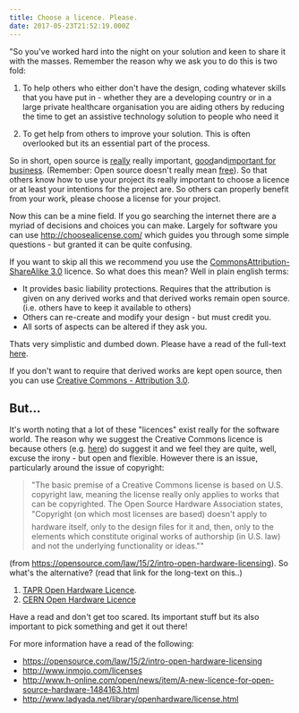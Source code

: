 ```yaml
---
title: Choose a licence. Please.
date: 2017-05-23T21:52:19.000Z
---
```

"So you've worked hard into the night on your solution and keen to share it with the masses. Remember the reason why we ask you to do this is two fold:

1. To help others who either don't have the design, coding whatever skills that you have put in - whether they are a developing country or in a large private healthcare organisation you are aiding others by reducing the time to get an assistive technology solution to people who need it

2. To get help from others to improve your solution. This is often overlooked but its an essential part of the process.

So in short, open source is [really](http://www.pcworld.com/article/209891/10_reasons_open_source_is_good_for_business.html) really important, [good](https://oscedays.org/open-house-why-open-source-hardware-is-important-to-scientists/)and[important for business](http://www.computerworld.com/article/2486991/app-development-4-reasons-companies-say-yes-to-open-source.html). (Remember: Open source doesn't really mean [free](https://www.gnu.org/philosophy/open-source-misses-the-point.html)). So that others know how to use your project its really important to choose a licence or at least your intentions for the project are. So others can properly benefit from your work, please choose a license for your project.

Now this can be a mine field. If you go searching the internet there are a myriad of decisions and choices you can make. Largely for software you can use  <http://choosealicense.com/> which guides you through some simple questions - but granted it can be quite confusing.

If you want to skip all this we recommend you use the [CommonsAttribution-ShareAlike 3.0](https://creativecommons.org/licenses/by-sa/3.0/) licence. So what does this mean? Well in plain english terms:

- It provides basic liability protections. Requires that the attribution is given on any derived works and that derived works remain open source. (i.e. others have to keep it available to others)
- Others can re-create and modify your design - but must credit you. 
- All sorts of aspects can be altered if they ask you. 

Thats very simplistic and dumbed down. Please have a read of the full-text [here](https://creativecommons.org/licenses/by-sa/3.0/). 

If you don't want to require that derived works are kept open source, then you can use [Creative Commons - Attribution 3.0](http://www.inmojo.com/licenses/#cc_a_3.0).  

## But...

It's worth noting that a lot of these "licences" exist really for the software world. The reason why we suggest the Creative Commons licence is because others (e.g. [here](http://www.inmojo.com/licenses/)) do suggest it and we feel they are quite, well, excuse the irony - but open and flexible. However there is an issue, particularly around the issue of copyright: 

> "The basic premise of a Creative Commons license is based on U.S. copyright law, meaning the license really only applies to works that can be copyrighted. The Open Source Hardware Association states, "Copyright (on which most licenses are based) doesn't apply to hardware itself, only to the design files for it and, then, only to the elements which constitute original works of authorship (in U.S. law) and not the underlying functionality or ideas.""

(from https://opensource.com/law/15/2/intro-open-hardware-licensing). So what's the alternative? (read that link for the long-text on this..) 

1. [TAPR Open Hardware Licence](http://www.tapr.org/ohl.html). 
2. [CERN Open Hardware Licence ](http://www.ohwr.org/attachments/2388/cern_ohl_v_1_2.txt)

Have a read and don't get too scared. Its important stuff but its also important to pick something and get it out there!


For more information have a read of the following:

- https://opensource.com/law/15/2/intro-open-hardware-licensing
- http://www.inmojo.com/licenses
- http://www.h-online.com/open/news/item/A-new-licence-for-open-source-hardware-1484163.html
- http://www.ladyada.net/library/openhardware/license.html



